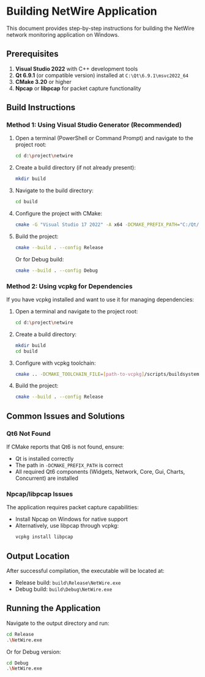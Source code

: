 # Building NetWire Application

This document provides step-by-step instructions for building the NetWire network monitoring application on Windows.

## Prerequisites

1. **Visual Studio 2022** with C++ development tools
2. **Qt 6.9.1** (or compatible version) installed at `C:\Qt\6.9.1\msvc2022_64`
3. **CMake 3.20** or higher
4. **Npcap** or **libpcap** for packet capture functionality

## Build Instructions

### Method 1: Using Visual Studio Generator (Recommended)

1. Open a terminal (PowerShell or Command Prompt) and navigate to the project root:
   ```bash
   cd d:\project\netwire
   ```

2. Create a build directory (if not already present):
   ```bash
   mkdir build
   ```

3. Navigate to the build directory:
   ```bash
   cd build
   ```

4. Configure the project with CMake:
   ```bash
   cmake -G "Visual Studio 17 2022" -A x64 -DCMAKE_PREFIX_PATH="C:/Qt/6.9.1/msvc2022_64/lib/cmake/Qt6" ..
   ```

5. Build the project:
   ```bash
   cmake --build . --config Release
   ```
   
   Or for Debug build:
   ```bash
   cmake --build . --config Debug
   ```

### Method 2: Using vcpkg for Dependencies

If you have vcpkg installed and want to use it for managing dependencies:

1. Open a terminal and navigate to the project root:
   ```bash
   cd d:\project\netwire
   ```

2. Create a build directory:
   ```bash
   mkdir build
   cd build
   ```

3. Configure with vcpkg toolchain:
   ```bash
   cmake .. -DCMAKE_TOOLCHAIN_FILE=[path-to-vcpkg]/scripts/buildsystems/vcpkg.cmake -DCMAKE_PREFIX_PATH="C:/Qt/6.9.1/msvc2022_64/lib/cmake/Qt6" -DCMAKE_BUILD_TYPE=Release
   ```

4. Build the project:
   ```bash
   cmake --build . --config Release
   ```

## Common Issues and Solutions

### Qt6 Not Found
If CMake reports that Qt6 is not found, ensure:
- Qt is installed correctly
- The path in `-DCMAKE_PREFIX_PATH` is correct
- All required Qt6 components (Widgets, Network, Core, Gui, Charts, Concurrent) are installed

### Npcap/libpcap Issues
The application requires packet capture capabilities:
- Install Npcap on Windows for native support
- Alternatively, use libpcap through vcpkg:
  ```bash
  vcpkg install libpcap
  ```

## Output Location

After successful compilation, the executable will be located at:
- Release build: `build\Release\NetWire.exe`
- Debug build: `build\Debug\NetWire.exe`

## Running the Application

Navigate to the output directory and run:
```bash
cd Release
.\NetWire.exe
```

Or for Debug version:
```bash
cd Debug
.\NetWire.exe
```
